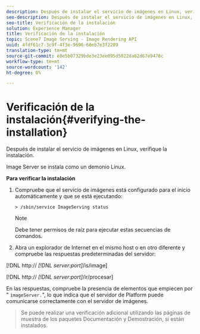 ```yaml
---
description: Después de instalar el servicio de imágenes en Linux, verifique la instalación.
seo-description: Después de instalar el servicio de imágenes en Linux, verifique la instalación.
seo-title: Verificación de la instalación
solution: Experience Manager
title: Verificación de la instalación
topic: Scene7 Image Serving - Image Rendering API
uuid: 4fdf61c7-3c9f-4f3e-9696-60eb7e3f2209
translation-type: tm+mt
source-git-commit: e8e5b07329bde3e23ee095d5022da62d67e9478c
workflow-type: tm+mt
source-wordcount: '142'
ht-degree: 0%

---
```



# Verificación de la instalación{#verifying-the-installation}

Después de instalar el servicio de imágenes en Linux, verifique la instalación.

Image Server se instala como un demonio Linux.

**Para verificar la instalación**

1. Compruebe que el servicio de imágenes está configurado para el inicio automáticamente y que se está ejecutando:

   `> /sbin/service ImageServing status`

   >[!NOTE]
   >
   >Debe tener permisos de raíz para ejecutar estas secuencias de comandos.

1. Abra un explorador de Internet en el mismo host o en otro diferente y compruebe las respuestas predeterminadas del servidor:

[!DNL http:// *[!DNL server:port]*/is/image]

[!DNL http:// *[!DNL server:port]*/ir/procesar]

En las respuestas, compruebe la presencia de elementos que empiecen por &quot; `imageServer.`&quot;, lo que indica que el servidor de Platform puede comunicarse correctamente con el servidor de imágenes.
>Se puede realizar una verificación adicional utilizando las páginas de muestra de los paquetes Documentación y Demostración, si están instalados.

